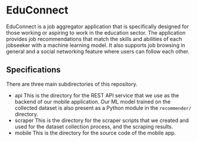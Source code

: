 # EduConnect
EduConnect is a job aggregator application that is specifically designed for those working or aspiring to work in the education sector. The application provides job recommendations that match the skills and abilities of each jobseeker with a machine learning model. It also supports job browsing in general and a social networking feature where users can follow each other.

## Specifications
There are three main subdirectories of this repository.
* api
This is the directory for the REST API service that we use as the backend of our mobile application. Our ML model trained on the collected dataset is also present as a Python module in the `recommender/` directory. 
* scraper
This is the directory for the scraper scripts that we created and used for the dataset collection process, and the scraping results. 
* mobile
This is the directory for the source code of the mobile app.

